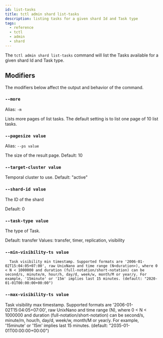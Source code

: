 ```yaml
---
id: list-tasks
title: tctl admin shard list-tasks
description: listing tasks for a given shard Id and Task type
tags:
  - reference
  - tctl
  - admin
  - shard
---
```


The `tctl admin shard list-tasks` command will list the Tasks available for a given shard Id and Task type.

## Modifiers

The modifiers below affect the output and behavior of the command.

### `--more`

Alias: `-m`

Lists more pages of list tasks.
The default setting is to list one page of 10 list tasks.

### `--pagesize value`

Alias: `--ps value`

The size of the result page.
Default: 10

### `--target-cluster value`

Temporal cluster to use.
Default: "active"

### `--shard-id value`

The ID of the shard

Default: 0

### `--task-type value`

The type of Task.

Default: transfer
Values: transfer, timer, replication, visibility

### `--min-visibility-ts value`

      Task visibility min timestamp. Supported formats are '2006-01-02T15:04:05+07:00', raw UnixNano and time range (N<duration>), where 0 < N < 1000000 and duration (full-notation/short-notation) can be second/s, minute/m, hour/h, day/d, week/w, month/M or year/y. For example, '15minute' or '15m' implies last 15 minutes. (default: "2020-01-01T00:00:00+00:00")

### `--max-visibility-ts value`

Task visibility max timestamp. Supported formats are '2006-01-02T15:04:05+07:00', raw UnixNano and time range (N<duration>), where 0 < N < 1000000 and duration (full-notation/short-notation) can be second/s, minute/m, hour/h, day/d, week/w, month/M or year/y. For example, '15minute' or '15m' implies last 15 minutes. (default: "2035-01-01T00:00:00+00:00")
